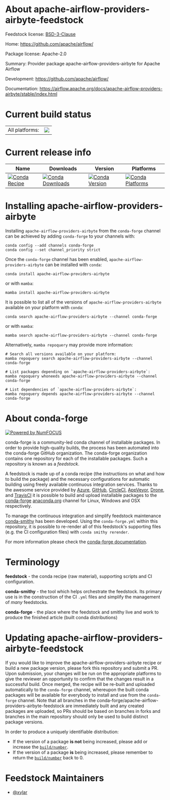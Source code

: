 About apache-airflow-providers-airbyte-feedstock
================================================

Feedstock license: [BSD-3-Clause](https://github.com/conda-forge/apache-airflow-providers-airbyte-feedstock/blob/main/LICENSE.txt)

Home: https://github.com/apache/airflow/

Package license: Apache-2.0

Summary: Provider package apache-airflow-providers-airbyte for Apache Airflow

Development: https://github.com/apache/airflow/

Documentation: https://airflow.apache.org/docs/apache-airflow-providers-airbyte/stable/index.html

Current build status
====================


<table><tr><td>All platforms:</td>
    <td>
      <a href="https://dev.azure.com/conda-forge/feedstock-builds/_build/latest?definitionId=15790&branchName=main">
        <img src="https://dev.azure.com/conda-forge/feedstock-builds/_apis/build/status/apache-airflow-providers-airbyte-feedstock?branchName=main">
      </a>
    </td>
  </tr>
</table>

Current release info
====================

| Name | Downloads | Version | Platforms |
| --- | --- | --- | --- |
| [![Conda Recipe](https://img.shields.io/badge/recipe-apache--airflow--providers--airbyte-green.svg)](https://anaconda.org/conda-forge/apache-airflow-providers-airbyte) | [![Conda Downloads](https://img.shields.io/conda/dn/conda-forge/apache-airflow-providers-airbyte.svg)](https://anaconda.org/conda-forge/apache-airflow-providers-airbyte) | [![Conda Version](https://img.shields.io/conda/vn/conda-forge/apache-airflow-providers-airbyte.svg)](https://anaconda.org/conda-forge/apache-airflow-providers-airbyte) | [![Conda Platforms](https://img.shields.io/conda/pn/conda-forge/apache-airflow-providers-airbyte.svg)](https://anaconda.org/conda-forge/apache-airflow-providers-airbyte) |

Installing apache-airflow-providers-airbyte
===========================================

Installing `apache-airflow-providers-airbyte` from the `conda-forge` channel can be achieved by adding `conda-forge` to your channels with:

```
conda config --add channels conda-forge
conda config --set channel_priority strict
```

Once the `conda-forge` channel has been enabled, `apache-airflow-providers-airbyte` can be installed with `conda`:

```
conda install apache-airflow-providers-airbyte
```

or with `mamba`:

```
mamba install apache-airflow-providers-airbyte
```

It is possible to list all of the versions of `apache-airflow-providers-airbyte` available on your platform with `conda`:

```
conda search apache-airflow-providers-airbyte --channel conda-forge
```

or with `mamba`:

```
mamba search apache-airflow-providers-airbyte --channel conda-forge
```

Alternatively, `mamba repoquery` may provide more information:

```
# Search all versions available on your platform:
mamba repoquery search apache-airflow-providers-airbyte --channel conda-forge

# List packages depending on `apache-airflow-providers-airbyte`:
mamba repoquery whoneeds apache-airflow-providers-airbyte --channel conda-forge

# List dependencies of `apache-airflow-providers-airbyte`:
mamba repoquery depends apache-airflow-providers-airbyte --channel conda-forge
```


About conda-forge
=================

[![Powered by
NumFOCUS](https://img.shields.io/badge/powered%20by-NumFOCUS-orange.svg?style=flat&colorA=E1523D&colorB=007D8A)](https://numfocus.org)

conda-forge is a community-led conda channel of installable packages.
In order to provide high-quality builds, the process has been automated into the
conda-forge GitHub organization. The conda-forge organization contains one repository
for each of the installable packages. Such a repository is known as a *feedstock*.

A feedstock is made up of a conda recipe (the instructions on what and how to build
the package) and the necessary configurations for automatic building using freely
available continuous integration services. Thanks to the awesome service provided by
[Azure](https://azure.microsoft.com/en-us/services/devops/), [GitHub](https://github.com/),
[CircleCI](https://circleci.com/), [AppVeyor](https://www.appveyor.com/),
[Drone](https://cloud.drone.io/welcome), and [TravisCI](https://travis-ci.com/)
it is possible to build and upload installable packages to the
[conda-forge](https://anaconda.org/conda-forge) [anaconda.org](https://anaconda.org/)
channel for Linux, Windows and OSX respectively.

To manage the continuous integration and simplify feedstock maintenance
[conda-smithy](https://github.com/conda-forge/conda-smithy) has been developed.
Using the ``conda-forge.yml`` within this repository, it is possible to re-render all of
this feedstock's supporting files (e.g. the CI configuration files) with ``conda smithy rerender``.

For more information please check the [conda-forge documentation](https://conda-forge.org/docs/).

Terminology
===========

**feedstock** - the conda recipe (raw material), supporting scripts and CI configuration.

**conda-smithy** - the tool which helps orchestrate the feedstock.
                   Its primary use is in the construction of the CI ``.yml`` files
                   and simplify the management of *many* feedstocks.

**conda-forge** - the place where the feedstock and smithy live and work to
                  produce the finished article (built conda distributions)


Updating apache-airflow-providers-airbyte-feedstock
===================================================

If you would like to improve the apache-airflow-providers-airbyte recipe or build a new
package version, please fork this repository and submit a PR. Upon submission,
your changes will be run on the appropriate platforms to give the reviewer an
opportunity to confirm that the changes result in a successful build. Once
merged, the recipe will be re-built and uploaded automatically to the
`conda-forge` channel, whereupon the built conda packages will be available for
everybody to install and use from the `conda-forge` channel.
Note that all branches in the conda-forge/apache-airflow-providers-airbyte-feedstock are
immediately built and any created packages are uploaded, so PRs should be based
on branches in forks and branches in the main repository should only be used to
build distinct package versions.

In order to produce a uniquely identifiable distribution:
 * If the version of a package **is not** being increased, please add or increase
   the [``build/number``](https://docs.conda.io/projects/conda-build/en/latest/resources/define-metadata.html#build-number-and-string).
 * If the version of a package **is** being increased, please remember to return
   the [``build/number``](https://docs.conda.io/projects/conda-build/en/latest/resources/define-metadata.html#build-number-and-string)
   back to 0.

Feedstock Maintainers
=====================

* [@xylar](https://github.com/xylar/)

